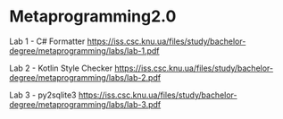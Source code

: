 # Metaprogramming2.0

Lab 1 - C# Formatter
https://iss.csc.knu.ua/files/study/bachelor-degree/metaprogramming/labs/lab-1.pdf

Lab 2 - Kotlin Style Checker
https://iss.csc.knu.ua/files/study/bachelor-degree/metaprogramming/labs/lab-2.pdf

Lab 3 - py2sqlite3
https://iss.csc.knu.ua/files/study/bachelor-degree/metaprogramming/labs/lab-3.pdf
